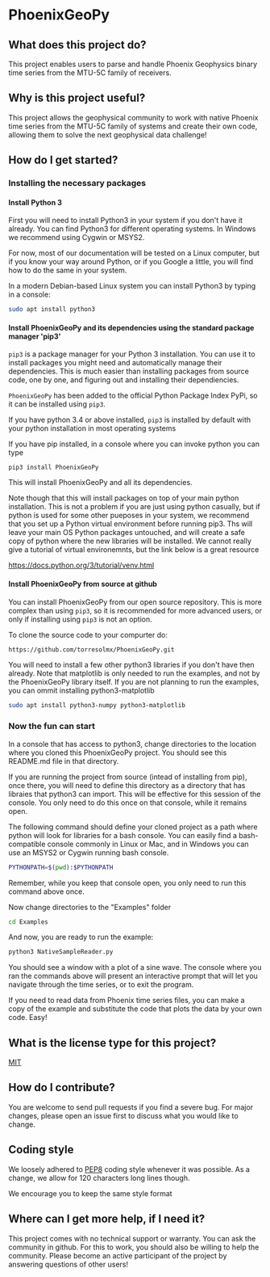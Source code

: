 # PhoenixGeoPy

## What does this project do?

This project enables users to parse and handle Phoenix Geophysics binary time series from the MTU-5C family of receivers.

## Why is this project useful?

This project allows the geophysical community to work with native Phoenix time series from the MTU-5C family of systems and create their own code, allowing them to solve the next geophysical data challenge!

## How do I get started?

### Installing the necessary packages

#### Install Python 3

First you will need to install Python3 in your system if you don't have it already. You can find Python3 for different operating systems. In Windows we recommend using Cygwin or MSYS2.

For now, most of our documentation will be tested on a Linux computer, but if you know your way around Python, or if you Google a little, you will find how to do the same in your system.

In a modern Debian-based Linux system you can install Python3 by typing in a console:

```bash
sudo apt install python3
```

#### Install PhoenixGeoPy and its dependencies using the standard package manager 'pip3'

`pip3` is a package manager for your Python 3 installation. You can use it to install packages you might need and automatically manage their dependencies. This is much easier than installing packages from source code, one by one, and figuring out and installing their dependiencies.

`PhoenixGeoPy` has been added to the official Python Package Index PyPi, so it can be installed using `pip3`.

If you have python 3.4 or above installed, `pip3` is installed by default with your python installation in most operating systems

If you have pip installed, in a console where you can invoke python you can type

`pip3 install PhoenixGeoPy`

This will install PhoenixGeoPy and all its dependencies.

Note though that this will install packages on top of your main python installation. This is not a problem if you are just using python casually, but if python is used for some other pueposes in your system, we recommend that you set up a Python virtual environment before running pip3. Ths will leave your main OS Python packages untouched, and will create a safe copy of python where the new libraries will be installed. We cannot really give a tutorial of virtual environemnts, but the link below is a great resource

<https://docs.python.org/3/tutorial/venv.html>

#### Install PhoenixGeoPy from source at github

You can install PhoenixGeoPy from our open source repository. This is more complex than using `pip3`, so it is recommended for more advanced users, or only if installing using `pip3` is not an option.

To clone the source code to your compurter do:

```bash
https://github.com/torresolmx/PhoenixGeoPy.git
```

You will need to install a few other python3 libraries if you don't have then already. Note that matplotlib is only needed to run the examples, and not by the PhoenixGeoPy library itself. If you are not planning to run the examples, you can ommit installing python3-matplotlib

```bash
sudo apt install python3-numpy python3-matplotlib
```

### Now the fun can start

In a console that has access to python3, change directories to the location where you cloned this PhoenixGeoPy project. You should see this README.md file in that directory.

If you are running the project from source (intead of installing from pip), once there, you will need to define this directory as a directory that has libraies that python3 can import. This will be effective for this session of the console. You only need to do this once on that console, while it remains open.

The following command should define your cloned project as a path where python will look for libraries for a bash console. You can easily find a bash-compatible console commonly in Linux or Mac, and in Windows you can use an MSYS2 or Cygwin running bash console.

```bash
PYTHONPATH=$(pwd):$PYTHONPATH
```

Remember, while you keep that console open, you only need to run this command above once.

Now change directories to the "Examples" folder

```bash
cd Examples
```

And now, you are ready to run the example:

```bash
python3 NativeSampleReader.py
````

You should see a window with a plot of a sine wave. The console where you ran the commands above will present an interactive prompt that will let you navigate through the time series, or to exit the program.

If you need to read data from Phoenix time series files, you can make a copy of the example and substitute the code that plots the data by your own code. Easy!


## What is the license type for this project?

[MIT](https://choosealicense.com/licenses/mit/)

## How do I contribute?

You are welcome to send pull requests if you find a severe bug. For major changes, please open an issue first to discuss what you would like to change.

## Coding style

We loosely adhered to [PEP8](https://www.python.org/dev/peps/pep-0008/) coding style whenever it was possible. As a change, we allow for 120 characters long lines though.

We encourage you to keep the same style format

## Where can I get more help, if I need it?

This project comes with no technical support or warranty. You can ask the community in github. For this to work, you should also be willing to help the community. Please become an active participant of the project by answering questions of other users!

